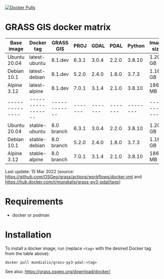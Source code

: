 [![Docker Pulls](https://img.shields.io/docker/pulls/mundialis/grass-py3-pdal.svg)](https://grass.osgeo.org/download/software/docker-images/)

# GRASS GIS docker matrix

| Base image   | Docker tag      | GRASS GIS  | PROJ  | GDAL  | PDAL  | Python | Image size |
|--------------|-----------------|------------|-------|-------|-------|--------|------------|
| Ubuntu 20.04 | latest-ubuntu   | 8.1.dev    | 6.3.1 | 3.0.4 | 2.2.0 | 3.8.10 | 1.20 GB    |
| Debian 10.1  | latest-debian   | 8.1.dev    | 5.2.0 | 2.4.0 | 1.8.0 | 3.7.3  | 1.16 GB    |
| Alpine 3.12  | latest-alpine   | 8.1.dev    | 7.0.1 | 3.1.4 | 2.1.0 | 3.8.10 |  186 MB    |
|--------------|-----------------|------------|-------|-------|-------|--------|------------|
| Ubuntu 20.04 | stable-ubuntu   | 8.0 branch | 6.3.1 | 3.0.4 | 2.2.0 | 3.8.10 | 1.20 GB    |
| Debian 10.1  | stable-debian   | 8.0 branch | 5.2.0 | 2.4.0 | 1.8.0 | 3.7.3  | 1.16 GB    |
| Alpine 3.12  | stable-alpine   | 8.0 branch | 7.0.1 | 3.1.4 | 2.1.0 | 3.8.10 |  186 MB    |

Last update: 15 Mar 2022 (source:  https://github.com/OSGeo/grass/actions/workflows/docker.yml and https://hub.docker.com/r/mundialis/grass-py3-pdal/tags)

# Requirements

 * docker or podman

# Installation

To install a docker image, run (replace `<tag>` with the desired Docker tag from the table above):

```
docker pull mundialis/grass-py3-pdal:<tag>
```

See also: https://grass.osgeo.org/download/docker/
